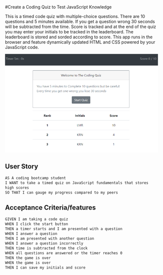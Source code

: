 #Create a Coding Quiz to Test JavaScript Knowledge

This is a timed code quiz with multiple-choice questions. There are 10 questions and 5 minutes available.  If you get a question wrong 30 seconds will be subtracted from the time.  Score is tracked and at the end of the quiz you may enter your initials to be tracked in the leaderboard.  The leaderboard is stored and sorded according to score. This app runs in the browser and feature dynamically updated HTML and CSS powered by your JavaScript code. 

![Image of Launched Website](/assets/images/websitePhoto1.PNG)


## User Story

```
AS A coding bootcamp student
I WANT to take a timed quiz on JavaScript fundamentals that stores high scores
SO THAT I can gauge my progress compared to my peers
```

## Acceptance Criteria/features

```
GIVEN I am taking a code quiz
WHEN I click the start button
THEN a timer starts and I am presented with a question
WHEN I answer a question
THEN I am presented with another question
WHEN I answer a question incorrectly
THEN time is subtracted from the clock
WHEN all questions are answered or the timer reaches 0
THEN the game is over
WHEN the game is over
THEN I can save my initials and score
```